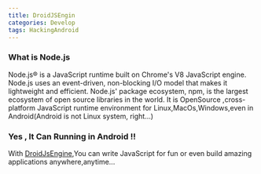 ```yaml
---
title: DroidJSEngin
categories: Develop
tags: HackingAndroid
---
```


### What is Node.js
Node.js® is a JavaScript runtime built on Chrome's V8 JavaScript engine. 
Node.js uses an event-driven, non-blocking I/O model that makes it lightweight and efficient. Node.js' package ecosystem, 
npm, is the largest ecosystem of open source libraries in the world.
It is OpenSource ,cross-platform JavaScript runtime environment for Linux,MacOs,Windows,even in Android(Android is not Linux system, right...)


### Yes , It Can Running in Android !!
With [DroidJsEngine][DroidJS],You can write JavaScript for fun or even build amazing 
applications anywhere,anytime...

[DroidJS]: https://github.com/ihexon/Droid_Nodejs
